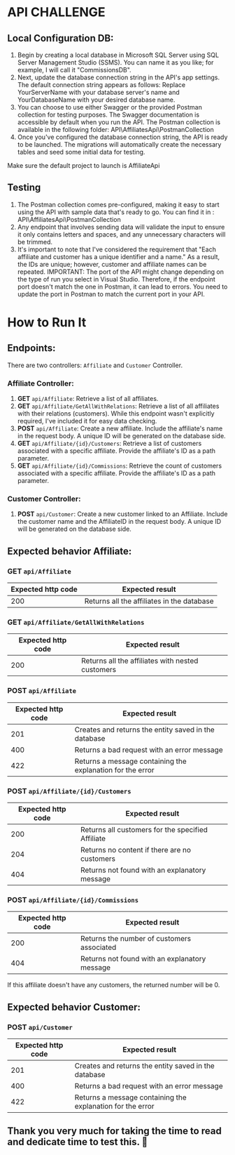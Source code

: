 # API CHALLENGE

## Local Configuration DB:
1. Begin by creating a local database in Microsoft SQL Server using SQL Server Management Studio (SSMS). You can name it as you like; for example, I will call it "CommissionsDB".
2. Next, update the database connection string in the API's app settings. The default connection string appears as follows:
Replace YourServerName with your database server's name and YourDatabaseName with your desired database name.
3. You can choose to use either Swagger or the provided Postman collection for testing purposes. The Swagger documentation is accessible by default when you run the API. The Postman collection is available in the following folder: API\AffiliatesApi\PostmanCollection
4. Once you've configured the database connection string, the API is ready to be launched. The migrations will automatically create the necessary tables and seed some initial data for testing.

Make sure the default project to launch is AffiliateApi


## Testing
1. The Postman collection comes pre-configured, making it easy to start using the API with sample data that's ready to go. You can find it in : API\AffiliatesApi\PostmanCollection
2. Any endpoint that involves sending data will validate the input to ensure it only contains letters and spaces, and any unnecessary characters will be trimmed.
3. It's important to note that I've considered the requirement that "Each affiliate and customer has a unique identifier and a name." As a result, the IDs are unique; however, customer and affiliate names can be repeated.
IMPORTANT: The port of the API might change depending on the type of run you select in Visual Studio. Therefore, if the endpoint port doesn't match the one in Postman, it can lead to errors. You need to update the port in Postman to match the current port in your API.

# How to Run It

## Endpoints:

There are two controllers: `Affiliate` and `Customer` Controller.

### Affiliate Controller:

1. **GET** `api/Affiliate`: Retrieve a list of all affiliates.
2. **GET** `api/Affiliate/GetAllWithRelations`: Retrieve a list of all affiliates with their relations (customers). While this endpoint wasn't explicitly required, I've included it for easy data checking.
3. **POST** `api/Affiliate`: Create a new affiliate. Include the affiliate's name in the request body. A unique ID will be generated on the database side.
4. **GET** `api/Affiliate/{id}/Customers`: Retrieve a list of customers associated with a specific affiliate. Provide the affiliate's ID as a path parameter.
5. **GET** `api/Affiliate/{id}/Commissions`: Retrieve the count of customers associated with a specific affiliate. Provide the affiliate's ID as a path parameter.

### Customer Controller:
1. **POST** `api/Customer`: Create a new customer linked to an Affiliate. Include the customer name and the AffiliateID in the request body. A unique ID will be generated on the database side.

## Expected behavior Affiliate:

###  **GET** `api/Affiliate`  
| Expected http code  | Expected result                                        |
|---------------------|--------------------------------------------------------|
| 200                 | Returns all the affiliates in the database             |

###  **GET** `api/Affiliate/GetAllWithRelations` 
| Expected http code  | Expected result                                        |
|---------------------|--------------------------------------------------------|
| 200                 | Returns all the affiliates with nested customers       |

### **POST** `api/Affiliate`  
| Expected http code  | Expected result                                        |
|---------------------|--------------------------------------------------------|
| 201                 | Creates and returns the entity saved in the database   |
| 400                 | Returns a bad request with an error message            | 
| 422                 | Returns a message containing the explanation for the error| 

### **POST** `api/Affiliate/{id}/Customers`  
| Expected http code  | Expected result                                        |
|---------------------|--------------------------------------------------------|
| 200                 | Returns all customers for the specified Affiliate      |
| 204                 | Returns no content if there are no customers           |
| 404                 | Returns not found with an explanatory message          |


### **POST** `api/Affiliate/{id}/Commissions`  
| Expected http code  | Expected result                                        |
|---------------------|--------------------------------------------------------|
| 200                 | Returns the number of customers associated             |
| 404                 | Returns not found with an explanatory message          |

If this affiliate doesn't have any customers, the returned number will be 0.

## Expected behavior Customer:

### **POST** `api/Customer`  
| Expected http code  | Expected result                                        |
|---------------------|--------------------------------------------------------|
| 201                 | Creates and returns the entity saved in the database   |
| 400                 | Returns a bad request with an error message            | 
| 422                 | Returns a message containing the explanation for the error| 



## Thank you very much for taking the time to read and dedicate time to test this. :raising_hand: